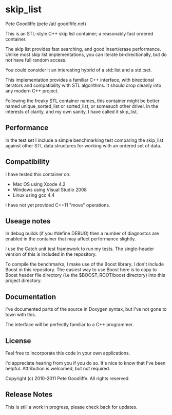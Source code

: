 skip_list
=========

Pete Goodliffe (pete /at/ goodlfife.net)


This is an STL-style C++ skip list container; a reasonably fast ordered container.

The skip list provides fast searching, and good insert/erase performance.
Unlike most skip list implementations, you can iterate bi-directionally, but do
not have full random access.

You could consider it an interesting hybrid of a std::list and a std::set.

This implementation provides a familiar C++ interface, with birectional iterators
and compatibility with  STL algorithms. It should drop cleanly into any modern
C++ project.

Following the freaky STL container names, this container might be better named
unique_sorted_list or sorted_list, or somesuch other drivel. In the interests of
clarity, and my own sanity, I have called it skip_list.


Performance
-----------------

In the test set I include a simple benchmarking test comparing the skip_list against
other STL data structures for working with an ordered set of data.


Compatibility
-----------------

I have tested this container on:
* Mac OS using Xcode 4.2
* Windows using Visual Studio 2008
* Linux using gcc 4.4

I have not yet provided C++11 "move" operations.


Useage notes
-----------------

In debug builds (if you #define DEBUG) then a number of diagnostcs are enabled
in the container that may affect performance slightly.

I use the Catch unit test framework to run my tests. The single-header version of
this is included in the repository.

To compile the benchmarks, I make use of the Boost library. I don't include Boost
in this repository. The easiest way to use Boost here is to copy to Boost header
file directory (i.e the $BOOST_ROOT/boost directory) into this project directory.


Documentation
-----------------

I've documented parts of the source in Doxygen syntax, but I've not gone
to town with this.

The interface will be perfectly familiar to a C++ programmer.


License
-------

Feel free to incorporate this code in your own applications.

I'd appreciate hearing from you if you do so. It's nice to know that I've been helpful. Attribution is welcomed, but not required.

Copyright (c) 2010-2011 Pete Goodliffe. All rights reserved.


Release Notes
-------------

This is still a work in progress, please check back for updates.

